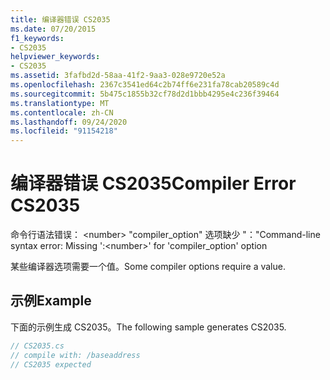 ```yaml
---
title: 编译器错误 CS2035
ms.date: 07/20/2015
f1_keywords:
- CS2035
helpviewer_keywords:
- CS2035
ms.assetid: 3fafbd2d-58aa-41f2-9aa3-028e9720e52a
ms.openlocfilehash: 2367c3541ed64c2b74ff6e231fa78cab20589c4d
ms.sourcegitcommit: 5b475c1855b32cf78d2d1bbb4295e4c236f39464
ms.translationtype: MT
ms.contentlocale: zh-CN
ms.lasthandoff: 09/24/2020
ms.locfileid: "91154218"
---
```

# <a name="compiler-error-cs2035"></a><span data-ttu-id="b9251-102">编译器错误 CS2035</span><span class="sxs-lookup"><span data-stu-id="b9251-102">Compiler Error CS2035</span></span>

<span data-ttu-id="b9251-103">命令行语法错误： \<number> "compiler_option" 选项缺少 "："</span><span class="sxs-lookup"><span data-stu-id="b9251-103">Command-line syntax error:  Missing ':\<number>' for 'compiler_option' option</span></span>  
  
 <span data-ttu-id="b9251-104">某些编译器选项需要一个值。</span><span class="sxs-lookup"><span data-stu-id="b9251-104">Some compiler options require a value.</span></span>  
  
## <a name="example"></a><span data-ttu-id="b9251-105">示例</span><span class="sxs-lookup"><span data-stu-id="b9251-105">Example</span></span>  

 <span data-ttu-id="b9251-106">下面的示例生成 CS2035。</span><span class="sxs-lookup"><span data-stu-id="b9251-106">The following sample generates CS2035.</span></span>  
  
```csharp  
// CS2035.cs  
// compile with: /baseaddress  
// CS2035 expected  
```
